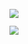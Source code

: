 ![](https://hit.yhype.me/github/profile?user_id=4990252)
<!-- ![](https://komarev.com/ghpvc/?username=mconcas) -->

![](https://github-readme-stats.vercel.app/api?username=mconcas&&show_icons=true&theme=tokyonight)
<!--
**mconcas/mconcas** is a ✨ _special_ ✨ repository because its `README.md` (this file) appears on your GitHub profile.

Here are some ideas to get you started:

- 🔭 I’m currently working on ...
- 🌱 I’m currently learning ...
- 👯 I’m looking to collaborate on ...
- 🤔 I’m looking for help with ...
- 💬 Ask me about ...
- 📫 How to reach me: ...
- 😄 Pronouns: ...
- ⚡ Fun fact: ...
-->
